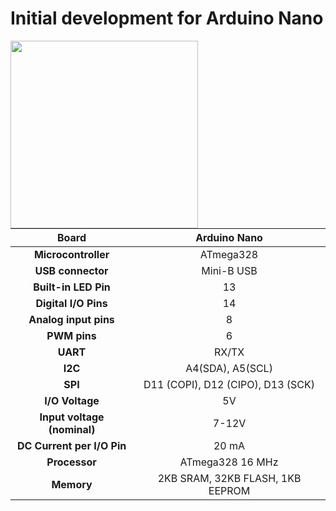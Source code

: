 # Initial development for Arduino Nano

 <div><img src= https://docs.arduino.cc/static/3f2881bc823724bfa1f0b586a830bde1/image.svg width=300 align="left" /></div>

|          **Board**          |          Arduino Nano            |
|:---------------------------:|:--------------------------------:|
|        **Microcontroller**  |          ATmega328               |
|          **USB connector**  |         Mini-B USB               |
|     **Built-in LED Pin**    |                13                |
|     **Digital I/O Pins**    |                14                |
|    **Analog input pins**    |                 8                |
|         **PWM pins**        |                 6                |
|           **UART**          |                RX/TX             |
|           **I2C**           |                A4(SDA), A5(SCL)  |
|           **SPI**           | D11 (COPI), D12 (CIPO), D13 (SCK)|
|       **I/O Voltage**       |                5V                |
| **Input voltage (nominal)** |               7-12V              |
|  **DC Current per I/O Pin** |               20 mA              |
|      **Processor**          |         ATmega328 16 MHz         |
|        **Memory**           | 2KB SRAM, 32KB FLASH, 1KB EEPROM |
